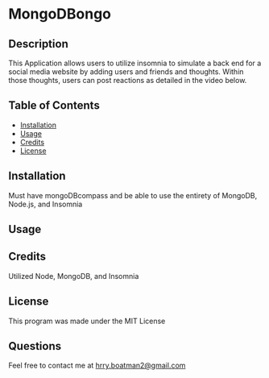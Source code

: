 # MongoDBongo

## Description

This Application allows users to utilize insomnia to simulate a back end for a social media website by adding users and friends and thoughts. Within those thoughts, users can post reactions as detailed in the video below.

## Table of Contents 



- [Installation](#installation)
- [Usage](#usage)
- [Credits](#credits)
- [License](#license)

## Installation

Must have mongoDBcompass and be able to use the entirety of MongoDB, Node.js, and Insomnia

## Usage





## Credits

Utilized Node, MongoDB, and Insomnia

## License

This program was made under the MIT License


## Questions

Feel free to contact me at hrry.boatman2@gmail.com